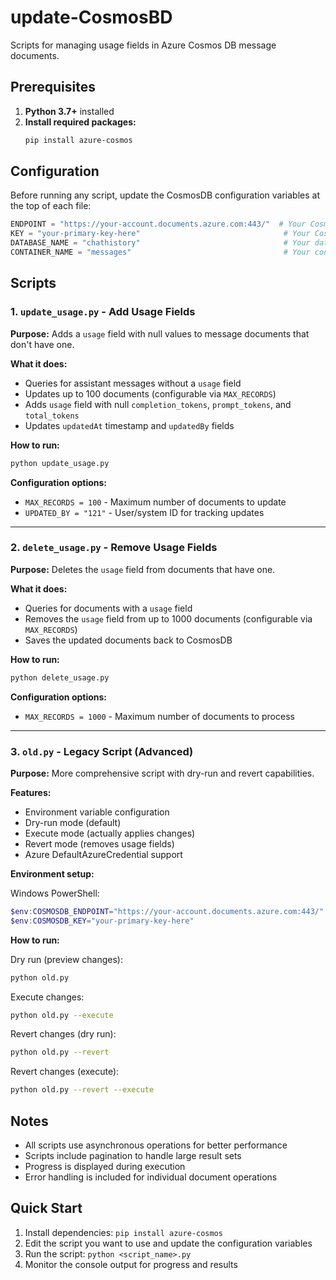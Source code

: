 # update-CosmosBD

Scripts for managing usage fields in Azure Cosmos DB message documents.

## Prerequisites

1. **Python 3.7+** installed
2. **Install required packages:**
   ```bash
   pip install azure-cosmos
   ```

## Configuration

Before running any script, update the CosmosDB configuration variables at the top of each file:

```python
ENDPOINT = "https://your-account.documents.azure.com:443/"  # Your CosmosDB endpoint
KEY = "your-primary-key-here"                                # Your CosmosDB primary key
DATABASE_NAME = "chathistory"                                # Your database name
CONTAINER_NAME = "messages"                                  # Your container name
```

## Scripts

### 1. `update_usage.py` - Add Usage Fields

**Purpose:** Adds a `usage` field with null values to message documents that don't have one.

**What it does:**
- Queries for assistant messages without a `usage` field
- Updates up to 100 documents (configurable via `MAX_RECORDS`)
- Adds `usage` field with null `completion_tokens`, `prompt_tokens`, and `total_tokens`
- Updates `updatedAt` timestamp and `updatedBy` fields

**How to run:**
```bash
python update_usage.py
```

**Configuration options:**
- `MAX_RECORDS = 100` - Maximum number of documents to update
- `UPDATED_BY = "121"` - User/system ID for tracking updates

---

### 2. `delete_usage.py` - Remove Usage Fields

**Purpose:** Deletes the `usage` field from documents that have one.

**What it does:**
- Queries for documents with a `usage` field
- Removes the `usage` field from up to 1000 documents (configurable via `MAX_RECORDS`)
- Saves the updated documents back to CosmosDB

**How to run:**
```bash
python delete_usage.py
```

**Configuration options:**
- `MAX_RECORDS = 1000` - Maximum number of documents to process

---

### 3. `old.py` - Legacy Script (Advanced)

**Purpose:** More comprehensive script with dry-run and revert capabilities.

**Features:**
- Environment variable configuration
- Dry-run mode (default)
- Execute mode (actually applies changes)
- Revert mode (removes usage fields)
- Azure DefaultAzureCredential support

**Environment setup:**

Windows PowerShell:
```powershell
$env:COSMOSDB_ENDPOINT="https://your-account.documents.azure.com:443/"
$env:COSMOSDB_KEY="your-primary-key-here"
```

**How to run:**

Dry run (preview changes):
```bash
python old.py
```

Execute changes:
```bash
python old.py --execute
```

Revert changes (dry run):
```bash
python old.py --revert
```

Revert changes (execute):
```bash
python old.py --revert --execute
```

## Notes

- All scripts use asynchronous operations for better performance
- Scripts include pagination to handle large result sets
- Progress is displayed during execution
- Error handling is included for individual document operations

## Quick Start

1. Install dependencies: `pip install azure-cosmos`
2. Edit the script you want to use and update the configuration variables
3. Run the script: `python <script_name>.py`
4. Monitor the console output for progress and results